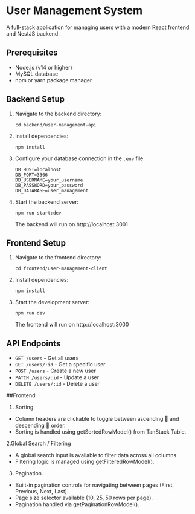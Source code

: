 # User Management System

A full-stack application for managing users with a modern React frontend and NestJS backend.

## Prerequisites

- Node.js (v14 or higher)
- MySQL database
- npm or yarn package manager

## Backend Setup

1. Navigate to the backend directory:
   ```
   cd backend/user-management-api
   ```

2. Install dependencies:
   ```
   npm install
   ```

3. Configure your database connection in the `.env` file:
   ```
   DB_HOST=localhost
   DB_PORT=3306
   DB_USERNAME=your_username
   DB_PASSWORD=your_password
   DB_DATABASE=user_management
   ```

4. Start the backend server:
   ```
   npm run start:dev
   ```

   The backend will run on http://localhost:3001

## Frontend Setup

1. Navigate to the frontend directory:
   ```
   cd frontend/user-management-client
   ```

2. Install dependencies:
   ```
   npm install
   ```

3. Start the development server:
   ```
   npm run dev
   ```

   The frontend will run on http://localhost:3000


## API Endpoints

- `GET /users` - Get all users
- `GET /users/:id` - Get a specific user
- `POST /users` - Create a new user
- `PATCH /users/:id` - Update a user
- `DELETE /users/:id` - Delete a user


##Frontend

1. Sorting
- Column headers are clickable to toggle between ascending 🔼 and descending 🔽 order.
- Sorting is handled using getSortedRowModel() from TanStack Table.

2.Global Search / Filtering
- A global search input is available to filter data across all columns.
- Filtering logic is managed using getFilteredRowModel().

3. Pagination
- Built-in pagination controls for navigating between pages (First, Previous, Next, Last).
- Page size selector available (10, 25, 50 rows per page).
- Pagination handled via getPaginationRowModel().